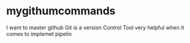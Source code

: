 # mygithumcommands
I want to master github
Git is a version Control Tool very helpful when it comes to implemet pipelin
